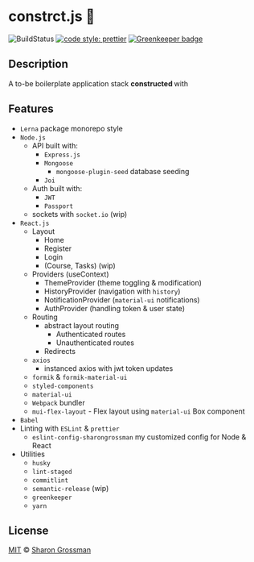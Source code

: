 # constrct.js :construction:
![BuildStatus](https://travis-ci.org/SharonGrossman/constrct.js.svg?branch=master) [![code style: prettier](https://img.shields.io/badge/code_style-prettier-ff69b4.svg?style=flat-square)](https://github.com/prettier/prettier) [![Greenkeeper badge](https://badges.greenkeeper.io/SharonGrossman/constrct.js.svg)](https://greenkeeper.io/)


## Description
A to-be boilerplate application stack <b> constructed </b> with

## Features
* ```Lerna``` package monorepo style
* ```Node.js```
  * API built with:
    * ```Express.js```
    * ```Mongoose```
      * ```mongoose-plugin-seed``` database seeding
    * ```Joi```
  * Auth built with:
    * ```JWT```
    * ```Passport```
  * sockets with ```socket.io``` (wip)
* ```React.js```
  * Layout
    * Home
    * Register
    * Login
    * (Course, Tasks) (wip)
  * Providers (useContext)
    * ThemeProvider (theme toggling & modification)
    * HistoryProvider (navigation with ```history```)
    * NotificationProvider (```material-ui``` notifications)
    * AuthProvider (handling token & user state)
  * Routing
    * abstract layout routing
      * Authenticated routes
      * Unauthenticated routes
    * Redirects
  * ```axios```
    * instanced axios with jwt token updates
  * ```formik``` & ```formik-material-ui```
  * ```styled-components```
  * ```material-ui```
  * ```Webpack``` bundler
  * ```mui-flex-layout``` - Flex layout using ```material-ui``` Box component
* ```Babel```
* Linting with ```ESLint``` & ```prettier```
  * ```eslint-config-sharongrossman``` my customized config for Node & React
* Utilities
  * ```husky```
  * ```lint-staged```
  * ```commitlint```
  * ```semantic-release``` (wip)
  * ```greenkeeper```
  * ```yarn```

## License

[MIT](LICENSE) © [Sharon Grossman](https://github.com/sharongrossman)